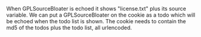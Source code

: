 When GPLSourceBloater is echoed it shows "license.txt" plus its source variable.
We can put a GPLSourceBloater on the cookie as a todo which will be echoed when the todo list is shown.
The cookie needs to contain the md5 of the todos plus the todo list, all urlencoded.
